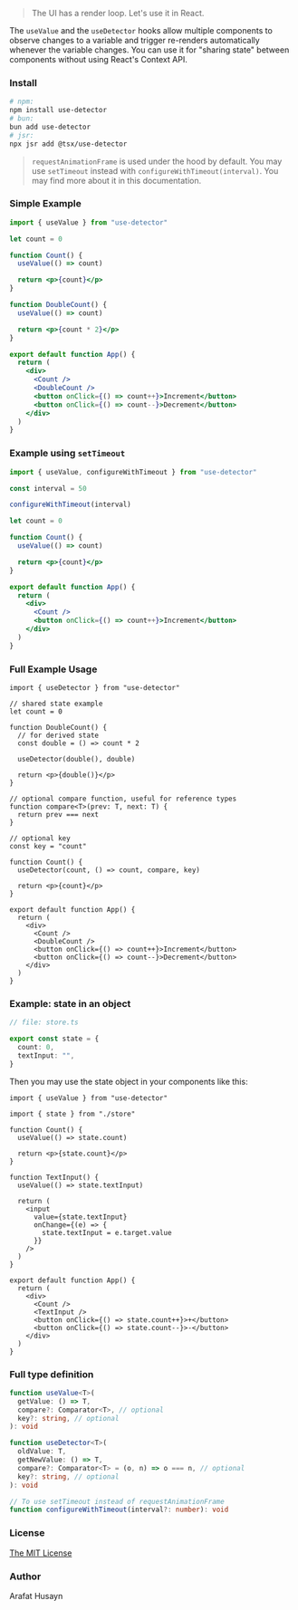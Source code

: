 > The UI has a render loop. Let's use it in React.

The `useValue` and the `useDetector` hooks allow multiple components to observe changes to a variable and trigger re-renders automatically whenever the variable changes. You can use it for "sharing state" between components without using React's Context API.

### Install

```bash
# npm:
npm install use-detector
# bun:
bun add use-detector
# jsr:
npx jsr add @tsx/use-detector
```

> `requestAnimationFrame` is used under the hood by default. You may use `setTimeout` instead with `configureWithTimeout(interval)`. You may find more about it in this documentation.

### Simple Example

```jsx
import { useValue } from "use-detector"

let count = 0

function Count() {
  useValue(() => count)

  return <p>{count}</p>
}

function DoubleCount() {
  useValue(() => count)

  return <p>{count * 2}</p>
}

export default function App() {
  return (
    <div>
      <Count />
      <DoubleCount />
      <button onClick={() => count++}>Increment</button>
      <button onClick={() => count--}>Decrement</button>
    </div>
  )
}
```

### Example using `setTimeout`

```jsx
import { useValue, configureWithTimeout } from "use-detector"

const interval = 50

configureWithTimeout(interval)

let count = 0

function Count() {
  useValue(() => count)

  return <p>{count}</p>
}

export default function App() {
  return (
    <div>
      <Count />
      <button onClick={() => count++}>Increment</button>
    </div>
  )
}
```

### Full Example Usage

```tsx
import { useDetector } from "use-detector"

// shared state example
let count = 0

function DoubleCount() {
  // for derived state
  const double = () => count * 2

  useDetector(double(), double)

  return <p>{double()}</p>
}

// optional compare function, useful for reference types
function compare<T>(prev: T, next: T) {
  return prev === next
}

// optional key
const key = "count"

function Count() {
  useDetector(count, () => count, compare, key)

  return <p>{count}</p>
}

export default function App() {
  return (
    <div>
      <Count />
      <DoubleCount />
      <button onClick={() => count++}>Increment</button>
      <button onClick={() => count--}>Decrement</button>
    </div>
  )
}
```

### Example: state in an object

```ts
// file: store.ts

export const state = {
  count: 0,
  textInput: "",
}
```

Then you may use the state object in your components like this:

```tsx
import { useValue } from "use-detector"

import { state } from "./store"

function Count() {
  useValue(() => state.count)

  return <p>{state.count}</p>
}

function TextInput() {
  useValue(() => state.textInput)

  return (
    <input
      value={state.textInput}
      onChange={(e) => {
        state.textInput = e.target.value
      }}
    />
  )
}

export default function App() {
  return (
    <div>
      <Count />
      <TextInput />
      <button onClick={() => state.count++}>+</button>
      <button onClick={() => state.count--}>-</button>
    </div>
  )
}
```

### Full type definition

```ts
function useValue<T>(
  getValue: () => T,
  compare?: Comparator<T>, // optional
  key?: string, // optional
): void
```

```ts
function useDetector<T>(
  oldValue: T,
  getNewValue: () => T,
  compare?: Comparator<T> = (o, n) => o === n, // optional
  key?: string, // optional
): void
```

```ts
// To use setTimeout instead of requestAnimationFrame
function configureWithTimeout(interval?: number): void
```

### License

[The MIT License](./license)

### Author

Arafat Husayn
